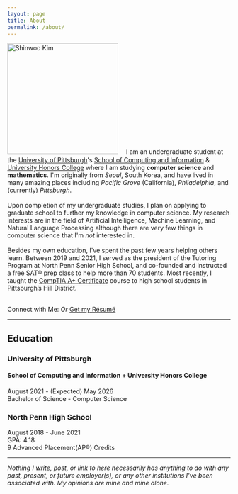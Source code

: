 ```yaml
---
layout: page
title: About
permalink: /about/
---
```

<img src="{{site.baseurl}}/assets/img/profile.jpg" class="d-block img-fluid rounded float-start d-block" alt="Shinwoo Kim" width="250" loading="lazy" style="margin-right: 1em; margin-bottom: 5px;"> I am an undergraduate student at the [University of Pittsburgh](https://pitt.edu)'s [School of Computing and Information](https://sci.pitt.edu) & [University Honors College](https://www.honorscollege.pitt.edu) where I am studying **computer science** and **mathematics**. I'm originally from *Seoul*, South Korea, and have lived in many amazing places including *Pacific Grove* (California), *Philadelphia*, and (currently) *Pittsburgh*.  
<br>
Upon completion of my undergraduate studies, I plan on applying to graduate school to further my knowledge in computer science. My research interests are in the field of Artificial Intelligence, Machine Learning, and Natural Language Processing although there are very few things in computer science that I'm *not* interested in.  
<br>
Besides my own education, I've spent the past few years helping others learn. Between 2019 and 2021, I served as the president of the Tutoring Program at North Penn Senior High School, and co-founded and instructed a free SAT® prep class to help more than 70 students. Most recently, I taught the [CompTIA A+ Certificate](https://www.comptia.org/certifications/a) course to high school students in Pittsburgh’s Hill District.  
<br>


<p class="text-center">Connect with Me:
  <a class="social-icon" href="{{'/contacts' | prepend: site.baseurl}}"><i class="fa-solid fa-message"></i></a>
  <a class="social-icon" href="mailto:{{ site.email }}"><i class="fas fa-envelope"></i></a>
  <a class="social-icon" href="https://linkedin.com/in/{{ site.linkedin_username }}"> <i class="fab fa-linkedin-in"></i></a>
  <a class="social-icon" href="https://github.com/{{ site.github_username }}"><i class="fab fa-github"></i></a>
  <a class="social-icon" href="https://twitter.com/{{ site.twitter_username }}"><i class="fab fa-twitter"></i></a>
  <a class="social-icon" href="https://instagram.com/{{ site.instagram_username }}"><i class="fab fa-instagram"></i></a>
  <em>Or</em>
  <a class="btn btn-outline-dark" href="{{ '/assets/Resume.pdf' | prepend: site.baseurl }}">Get my Résumé</a>
</p>

---

## Education
<div class="p-1 w-100">
  <h3 class="mb-0"><i class="pitt-icon"></i>University of Pittsburgh</h3>
  <h4 class="mb-0">School of Computing and Information + University Honors College</h4>
  <p>August 2021 - (Expected) May 2026 <br> Bachelor of Science - Computer Science </p>
</div>
<div class="p-1 w-100">
  <h3 class="mb-0"><i class="nphs-icon"></i>North Penn High School</h3>
  <p>August 2018 - June 2021
      <br>GPA: 4.18 <br>9 Advanced Placement(AP®) Credits
  </p>
</div>

---

_Nothing I write, post, or link to here necessarily has anything to do with any past, present, or future employer(s), or any other institutions I've been associated with. My opinions are mine and mine alone._  
<br>

<link rel="stylesheet" href="{{"/assets/icons.css" | absolute_url }}">